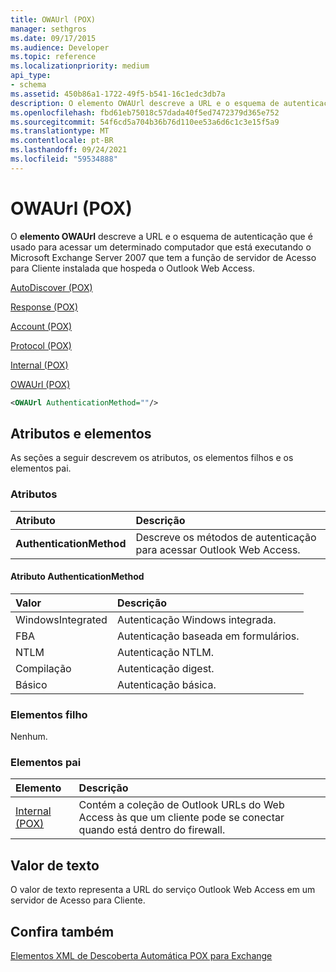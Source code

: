 ```yaml
---
title: OWAUrl (POX)
manager: sethgros
ms.date: 09/17/2015
ms.audience: Developer
ms.topic: reference
ms.localizationpriority: medium
api_type:
- schema
ms.assetid: 450b86a1-1722-49f5-b541-16c1edc3db7a
description: O elemento OWAUrl descreve a URL e o esquema de autenticação que é usado para acessar um computador específico que está executando o Microsoft Exchange Server 2007 que tem a função de servidor de Acesso para Cliente instalada que hospeda o Outlook Web Access.
ms.openlocfilehash: fbd61eb75018c57dada40f5ed7472379d365e752
ms.sourcegitcommit: 54f6cd5a704b36b76d110ee53a6d6c1c3e15f5a9
ms.translationtype: MT
ms.contentlocale: pt-BR
ms.lasthandoff: 09/24/2021
ms.locfileid: "59534888"
---
```

# <a name="owaurl-pox"></a>OWAUrl (POX)

O **elemento OWAUrl** descreve a URL e o esquema de autenticação que é usado para acessar um determinado computador que está executando o Microsoft Exchange Server 2007 que tem a função de servidor de Acesso para Cliente instalada que hospeda o Outlook Web Access. 
  
[AutoDiscover (POX)](autodiscover-pox.md)
  
[Response (POX)](response-pox.md)
  
[Account (POX)](account-pox.md)
  
[Protocol (POX)](protocol-pox.md)
  
[Internal (POX)](internal-pox.md)
  
[OWAUrl (POX)](owaurl-pox.md)
  
```xml
<OWAUrl AuthenticationMethod=""/>
```

## <a name="attributes-and-elements"></a>Atributos e elementos

As seções a seguir descrevem os atributos, os elementos filhos e os elementos pai.
  
### <a name="attributes"></a>Atributos

|**Atributo**|**Descrição**|
|:-----|:-----|
|**AuthenticationMethod** <br/> |Descreve os métodos de autenticação para acessar Outlook Web Access.  <br/> |
   
#### <a name="authenticationmethod-attribute"></a>Atributo AuthenticationMethod

|**Valor**|**Descrição**|
|:-----|:-----|
|WindowsIntegrated  <br/> |Autenticação Windows integrada.  <br/> |
|FBA  <br/> |Autenticação baseada em formulários.  <br/> |
|NTLM  <br/> |Autenticação NTLM.  <br/> |
|Compilação  <br/> |Autenticação digest.  <br/> |
|Básico  <br/> |Autenticação básica.  <br/> |
   
### <a name="child-elements"></a>Elementos filho

Nenhum.
  
### <a name="parent-elements"></a>Elementos pai

|**Elemento**|**Descrição**|
|:-----|:-----|
|[Internal (POX)](internal-pox.md) <br/> |Contém a coleção de Outlook URLs do Web Access às que um cliente pode se conectar quando está dentro do firewall.  <br/> |
   
## <a name="text-value"></a>Valor de texto

O valor de texto representa a URL do serviço Outlook Web Access em um servidor de Acesso para Cliente.
  
## <a name="see-also"></a>Confira também



[Elementos XML de Descoberta Automática POX para Exchange](pox-autodiscover-xml-elements-for-exchange.md)

